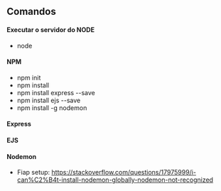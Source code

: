 ## Comandos

#### Executar o servidor do NODE
 - node <file>

#### NPM

 - npm init
 - npm install
 - npm install express --save
 - npm install ejs --save
 - npm install -g nodemon

#### Express

#### EJS

#### Nodemon
  - Fiap setup: https://stackoverflow.com/questions/17975999/i-can%C2%B4t-install-nodemon-globally-nodemon-not-recognized